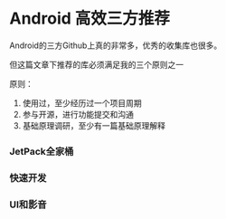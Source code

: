 # Android 高效三方推荐

Android的三方Github上真的非常多，优秀的收集库也很多。

但这篇文章下推荐的库必须满足我的三个原则之一

原则：

1. 使用过，至少经历过一个项目周期
2. 参与开源，进行功能提交和沟通
3. 基础原理调研，至少有一篇基础原理解释



### JetPack全家桶



### 快速开发



### UI和影音





